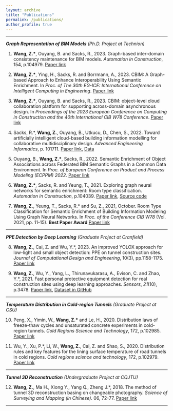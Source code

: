 ```yaml
---
layout: archive
title: "Publications"
permalink: /publications/
author_profile: true
---
```


---------------------------------------------
​***Graph Representation of BIM Models** (Ph.D. Project at Technion)*

1. **Wang, Z.\***, Ouyang, B. and Sacks, R., 2023. Graph-based inter-domain consistency maintenance for BIM models. *Automation in Construction*, 154, p.104979. [Paper link](https://doi.org/10.1016/j.autcon.2023.104979)

2.  **Wang, Z.\***, Ying, H., Sacks, R. and Borrmann, A., 2023. CBIM: A Graph-based Approach to Enhance Interoperability Using Semantic Enrichment. In *Proc. of The 30th EG-ICE: International Conference on Intelligent Computing in Engineering*. [Paper link](https://www.ucl.ac.uk/bartlett/construction/sites/bartlett_construction/files/1339.pdf)

3.  **Wang, Z.\***, Ouyang, B. and Sacks, R., 2023. CBIM: object-level cloud collaboration platform for supporting across-domain asynchronous design. In *Proceedings of the 2023 European Conference on Computing in Construction and the 40th International CIB W78 Conference*. [Paper link](https://ec-3.org/publications/conference/paper/?id=EC32023_189)

4.  Sacks, R.\*, **Wang, Z.**, Ouyang, B., Utkucu, D., Chen, S., 2022. Toward artificially intelligent cloud-based building information modelling for collaborative multidisciplinary design. *Advanced Engineering Informatics*, p. 101711. [Paper link](https://doi.org/10.1016/j.aei.2022.101711), [Data](https://github.com/terry-oy/CBIM-position)

5. Ouyang, B., **Wang, Z.\***, Sacks, R., 2022. Semantic Enrichment of Object Associations across Federated BIM Semantic Graphs in a Common Data Environment. In *Proc. of European Conference on Product and Process Modeling (ECPPM) 2022*. [Paper link](https://www.researchgate.net/publication/363700471_Semantic_Enrichment_of_Object_Associations_across_Federated_BIM_Semantic_Graphs_in_a_Common_Data_Environment)

6. **Wang, Z.\***, Sacks, R. and Yeung, T., 2021. Exploring graph neural networks for semantic enrichment: Room type classification. *Automation in Construction*, p.104039. [Paper link](https://www.sciencedirect.com/science/article/abs/pii/S0926580521004908), [Source code](https://github.com/ZijianWang1995/SAGE-E)

7. **Wang, Z.**, Yeung, T., Sacks, R.\* and Su, Z., 2021, October. Room Type Classification for Semantic Enrichment of Building Information Modeling Using Graph Neural Networks. In *Proc. of the Conference CIB W78* (Vol. 2021, pp. 11-15). **Best Paper Award** [Paper link](http://itc.scix.net/paper/w78-2021-paper-077)

---------------------------------------------

***PPE Detection by Deep Learning** (Graduate Project at Cranfield)*

8. **Wang, Z.**, Cai, Z. and Wu, Y.\*, 2023. An improved YOLOX approach for low-light and small object detection: PPE on tunnel construction sites. *Journal of Computational Design and Engineering*, 10(3), pp.1158-1175. [Paper link](https://doi.org/10.1093/jcde/qwad042)

5. **Wang, Z.**, Wu, Y., Yang, L., Thirunavukarasu, A., Evison, C. and Zhao, Y.\*, 2021. Fast personal protective equipment detection for real construction sites using deep learning approaches. *Sensors*, *21*(10), p.3478. [Paper link](https://doi.org/10.3390/s21103478), [Dataset in GitHub](https://github.com/ZijianWang1995/PPE_detection)

------------------------------------

***Temperature Distribution in Cold-region Tunnels**  (Graduate Project at CSU)*

10. Peng, X., Yimin, W., **Wang, Z.\*** and Le, H., 2020. Distribution laws of freeze-thaw cycles and unsaturated concrete experiments in cold-region tunnels. *Cold Regions Science and Technology*, 172, p.102985. [Paper link](https://doi.org/10.1016/j.coldregions.2019.102985)

3. Wu, Y., Xu, P.\*, Li, W., **Wang, Z.**, Cai, Z. and Shao, S., 2020. Distribution rules and key features for the lining surface temperature of road tunnels in cold regions. *Cold regions science and technology*, 172, p.102979. [Paper link](https://doi.org/10.1016/j.coldregions.2019.102979)

------------------------------------

***Tunnel 3D Reconstruction**  (Undergraduate Project at CQJTU)* 
   
12.   **Wang, Z.**, Ma H., Xiong Y., Yang Q., Zheng J.\*, 2018. The method of tunnel 3D reconstruction basing on changeable photography. *Science of Surveying and Mapping (in Chinese)*. 06, 72-77. [Paper link](https://kns.cnki.net/KCMS/detail/detail.aspx?dbcode=CJFQ&dbname=CJFDLAST2018&filename=CHKD201806012&v=MjcxNjJDVVI3cWZadVJ1Rml6aFVMdkpKaVhBYXJHNEg5bk1xWTlFWm9SOGVYMUx1eFlTN0RoMVQzcVRyV00xRnI=)


   ------------------------------
 

